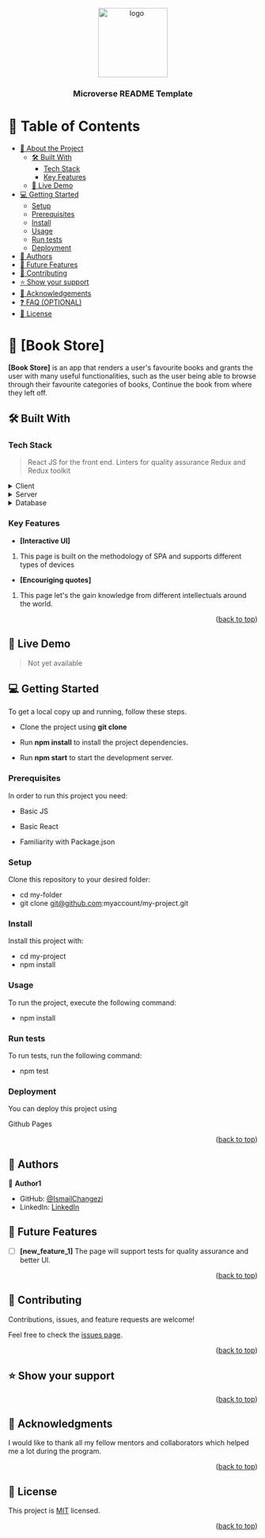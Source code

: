 
<a name="readme-top"></a>

<div align="center">
  <!-- You are encouraged to replace this logo with your own! Otherwise you can also remove it. -->
  <img src="murple_logo.png" alt="logo" width="140"  height="auto" />
  <br/>

  <h3><b>Microverse README Template</b></h3>

</div>

<!-- TABLE OF CONTENTS -->

# 📗 Table of Contents

- [📖 About the Project](#about-project)
  - [🛠 Built With](#built-with)
    - [Tech Stack](#tech-stack)
    - [Key Features](#key-features)
  - [🚀 Live Demo](#live-demo)
- [💻 Getting Started](#getting-started)
  - [Setup](#setup)
  - [Prerequisites](#prerequisites)
  - [Install](#install)
  - [Usage](#usage)
  - [Run tests](#run-tests)
  - [Deployment](#triangular_flag_on_post-deployment)
- [👥 Authors](#authors)
- [🔭 Future Features](#future-features)
- [🤝 Contributing](#contributing)
- [⭐️ Show your support](#support)
- [🙏 Acknowledgements](#acknowledgements)
- [❓ FAQ (OPTIONAL)](#faq)
- [📝 License](#license)

<!-- PROJECT DESCRIPTION -->

# 📖 [Book Store] <a name="about-project"></a>

>

**[Book Store]** is an app that renders a user's favourite books and grants the user with many useful functionalities, such as the user being able to browse through their favourite categories of books, Continue the book from where they left off.

## 🛠 Built With <a name="built-with"></a>

### Tech Stack <a name="tech-stack"></a>

> React JS for the front end.
> Linters for quality assurance
> Redux and Redux toolkit 

<details>
  <summary>Client</summary>
  <ul>
    <li><a href="https://reactjs.org/">React.js</a></li>
  </ul>
</details>

<details>
  <summary>Server</summary>
  <ul>
    <li><a href="https://expressjs.com/">Express.js</a></li>
  </ul>
</details>

<details>
<summary>Database</summary>
  <ul>
    <li><a href="https://www.postgresql.org/">PostgreSQL</a></li>
  </ul>
</details>

<!-- Features -->

### Key Features <a name="key-features"></a>


- **[Interactive UI]** 
1. This page is built on the methodology of SPA and supports different types of devices
- **[Encouriging quotes]** 
1. This page let's the gain knowledge from different intellectuals around the world.


<p align="right">(<a href="#readme-top">back to top</a>)</p>

<!-- LIVE DEMO -->

## 🚀 Live Demo <a name="live-demo"></a>

> Not yet available 

<!-- - [Live Demo Link](https://math-magicians-gold.vercel.app/)

<p align="right">(<a href="#readme-top">back to top</a>)</p>
 -->


## 💻 Getting Started <a name="getting-started"></a>



To get a local copy up and running, follow these steps.

- Clone the project using **git clone**

- Run **npm install** to install the project dependencies.

- Run **npm start** to start the development server.
### Prerequisites

In order to run this project you need:

- Basic JS

- Basic React

- Familiarity with Package.json
### Setup

Clone this repository to your desired folder:

 - cd my-folder
 - git clone git@github.com:myaccount/my-project.git


### Install

Install this project with:
- cd my-project
- npm install


### Usage

To run the project, execute the following command:

- npm install  
### Run tests

To run tests, run the following command:
- npm test

### Deployment

You can deploy this project using 

Github Pages

<p align="right">(<a href="#readme-top">back to top</a>)</p>

<!-- AUTHORS -->

## 👥 Authors <a name="authors"></a>

👤 **Author1**

- GitHub: [@IsmailChangezi](https://github.com/IsmailChangezi)
- LinkedIn: [LinkedIn](https://www.linkedin.com/in/ismail-changezi-34a138215/)

<!-- FUTURE FEATURES -->

## 🔭 Future Features <a name="future-features"></a>


- [ ] **[new_feature_1]** The page will support tests for quality assurance and better UI.

<p align="right">(<a href="#readme-top">back to top</a>)</p>

<!-- CONTRIBUTING -->

## 🤝 Contributing <a name="contributing"></a>

Contributions, issues, and feature requests are welcome!

Feel free to check the [issues page](../../issues/).

<p align="right">(<a href="#readme-top">back to top</a>)</p>

<!-- SUPPORT -->

## ⭐️ Show your support <a name="support"></a>




<p align="right">(<a href="#readme-top">back to top</a>)</p>

<!-- ACKNOWLEDGEMENTS -->

## 🙏 Acknowledgments <a name="acknowledgements"></a>


I would like to thank all my fellow mentors and collaborators which helped me a lot during the program.

<p align="right">(<a href="#readme-top">back to top</a>)</p>



## 📝 License <a name="license"></a>

This project is [MIT](./LICENSE) licensed.


<p align="right">(<a href="#readme-top">back to top</a>)</p>
